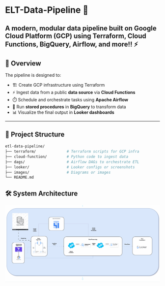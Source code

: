 # ELT-Data-Pipeline 🚀

## A modern, modular data pipeline built on Google Cloud Platform (GCP) using Terraform, Cloud Functions, BigQuery, Airflow, and more!! ⚡

## 🧠 Overview

The pipeline is designed to:

- 🏗️ Create GCP infrastructure using Terraform
- ⚡ Ingest data from a public **data source** via **Cloud Functions**
- ⏱️ Schedule and orchestrate tasks using **Apache Airflow**
- 🔁 Run **stored procedures** in **BigQuery** to transform data
- 📊 Visualize the final output in **Looker dashboards**

---

## 📁 Project Structure

```bash
etl-data-pipeline/
├── terraform/              # Terraform scripts for GCP infra
├── cloud-function/         # Python code to ingest data
├── dags/                   # Airflow DAGs to orchestrate ETL
├── looker/                 # Looker configs or screenshots
├── images/                 # Diagrams or images
└── README.md
```

## 🛠️ System Architecture
![SystemArchitecture](images/ETL_flow.gif)
